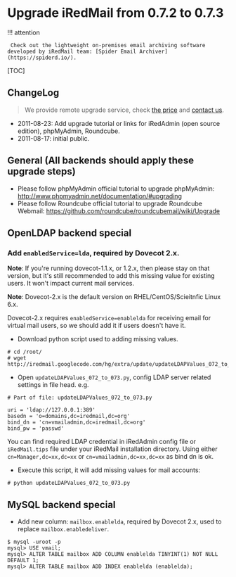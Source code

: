 # Upgrade iRedMail from 0.7.2 to 0.7.3

!!! attention

	 Check out the lightweight on-premises email archiving software developed by iRedMail team: [Spider Email Archiver](https://spiderd.io/).

[TOC]

## ChangeLog

> We provide remote upgrade service, check
> [the price](https://www.iredmail.org/support.html) and
> [contact us](https://www.iredmail.org/contact.html).

* 2011-08-23: Add upgrade tutorial or links for iRedAdmin (open source edition), phpMyAdmin, Roundcube.
* 2011-08-17: initial public.

## General (All backends should apply these upgrade steps)

* Please follow phpMyAdmin official tutorial to upgrade phpMyAdmin: http://www.phpmyadmin.net/documentation/#upgrading
* Please follow Roundcube official tutorial to upgrade Roundcube Webmail: <https://github.com/roundcube/roundcubemail/wiki/Upgrade>

## OpenLDAP backend special

### Add `enabledService=lda`, required by Dovecot 2.x.

__Note__: If you're running dovecot-1.1.x, or 1.2.x, then please stay on that
version, but it's still recommended to add this missing value for existing
users. It won't impact current mail services.

__Note__: Dovecot-2.x is the default version on RHEL/CentOS/Scieitnfic Linux 6.x.

Dovecot-2.x requires `enabledService=enablelda` for receiving email for virtual
mail users, so we should add it if users doesn't have it.

* Download python script used to adding missing values.

```
# cd /root/
# wget http://iredmail.googlecode.com/hg/extra/update/updateLDAPValues_072_to_073.py
```

* Open `updateLDAPValues_072_to_073.py`, config LDAP server related settings in file head. e.g.

```
# Part of file: updateLDAPValues_072_to_073.py

uri = 'ldap://127.0.0.1:389'
basedn = 'o=domains,dc=iredmail,dc=org'
bind_dn = 'cn=vmailadmin,dc=iredmail,dc=org'
bind_pw = 'passwd'
```

You can find required LDAP credential in iRedAdmin config file or `iRedMail.tips`
file under your iRedMail installation directory. Using either
`cn=Manager,dc=xx,dc=xx` or `cn=vmailadmin,dc=xx,dc=xx` as bind dn is ok.

* Execute this script, it will add missing values for mail accounts:

```
# python updateLDAPValues_072_to_073.py
```

## MySQL backend special

* Add new column: `mailbox.enablelda`, required by Dovecot 2.x, used to replace
  `mailbox.enabledeliver`.

```
$ mysql -uroot -p
mysql> USE vmail;
mysql> ALTER TABLE mailbox ADD COLUMN enablelda TINYINT(1) NOT NULL DEFAULT 1;
mysql> ALTER TABLE mailbox ADD INDEX enablelda (enablelda);
```
